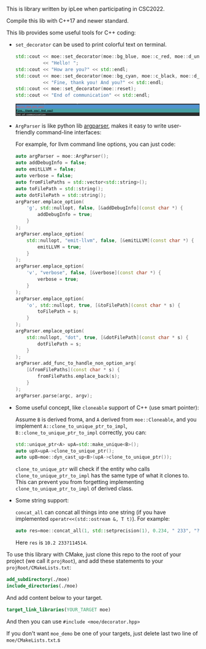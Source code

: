 This is library written by ipLee when participating in CSC2022. 

Compile this lib with C++17 and newer standard.

This lib provides some useful tools for C++ coding:

* `set_decorator` can be used to print colorful text on terminal.

  ```c++
  std::cout << moe::set_decorator(moe::bg_blue, moe::c_red, moe::d_underline)
            << "Hello! ";
  std::cout << "How are you?" << std::endl;
  std::cout << moe::set_decorator(moe::bg_cyan, moe::c_black, moe::d_bold)
            << "Fine, thank you! And you?" << std::endl;
  std::cout << moe::set_decorator(moe::reset);
  std::cout << "End of communication" << std::endl;
  ```

  ![](ref_of_readme/set_decorator_demo.png)

* `ArgParser` is like python lib [argparser](https://docs.python.org/3/library/argparse.html), makes it easy to write user-friendly command-line interfaces:

  For example, for llvm command line options, you can just code:

  ```c++
  auto argParser = moe::ArgParser();
  auto addDebugInfo = false;
  auto emitLLVM = false;
  auto verbose = false;
  auto fromFilePaths = std::vector<std::string>();
  auto toFilePath = std::string();
  auto dotFilePath = std::string();
  argParser.emplace_option(
      'g', std::nullopt, false, [&addDebugInfo](const char *) {
          addDebugInfo = true;
      }
  );
  argParser.emplace_option(
      std::nullopt, "emit-llvm", false, [&emitLLVM](const char *) {
          emitLLVM = true;
      }
  );
  argParser.emplace_option(
      'v', "verbose", false, [&verbose](const char *) {
          verbose = true;
      }
  );
  argParser.emplace_option(
      'o', std::nullopt, true, [&toFilePath](const char * s) {
          toFilePath = s;
      }
  );
  argParser.emplace_option(
      std::nullopt, "dot", true, [&dotFilePath](const char * s) {
          dotFilePath = s;
      }
  );
  argParser.add_func_to_handle_non_option_arg(
      [&fromFilePaths](const char * s) {
          fromFilePaths.emplace_back(s);
      }
  );
  argParser.parse(argc, argv);
  ```

* Some useful concept, like `cloneable` support of C++ (use smart pointer):

  Assume `B` is derived from`A`, and `A` derived from `moe::Cloneable`, and you implement `A::clone_to_unique_ptr_to_impl`, `B::clone_to_unique_ptr_to_impl` correctly, you can:

  ```c++
  std::unique_ptr<A> upA=std::make_unique<B>();
  auto upX=upA->clone_to_unique_ptr();
  auto upB=moe::dyn_cast_up<B>(upA->clone_to_unique_ptr());
  ```

  `clone_to_unique_ptr` will check if the entity who calls `clone_to_unique_ptr_to_impl` has the same type of what it clones to. This can prevent you from forgetting implementing `clone_to_unique_ptr_to_impl` of derived class.

* Some string support:

  `concat_all` can concat all things into one string (if you have implemented `operatr<<(std::ostream &, T t)`). For example:

  ```c++
  auto res=moe::concat_all(1, std::setprecision(1), 0.234, " 233", "?", 114514);
  ```

  Here `res` is `10.2 233?114514`.

To use this library with CMake, just clone this repo to the root of your project (we call it `projRoot`), and add these statements to your `projRoot/CMakeLists.txt`:

```cmake
add_subdirectory(./moe)
include_directories(./moe)
```

And add content below to your target.

```cmake
target_link_libraries(YOUR_TARGET moe)
```

And then you can use `#include <moe/decorator.hpp>`

If you don't want `moe_demo` be one of your targets, just delete last two line of `moe/CMakeLists.txt`.s

